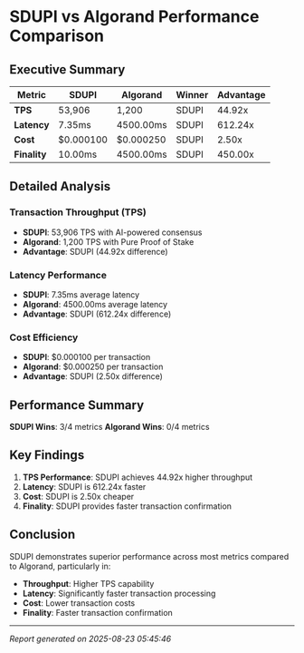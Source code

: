 # SDUPI vs Algorand Performance Comparison

## Executive Summary

| Metric | SDUPI | Algorand | Winner | Advantage |
|--------|-------|----------|--------|-----------|
| **TPS** | 53,906 | 1,200 | SDUPI | 44.92x |
| **Latency** | 7.35ms | 4500.00ms | SDUPI | 612.24x |
| **Cost** | $0.000100 | $0.000250 | SDUPI | 2.50x |
| **Finality** | 10.00ms | 4500.00ms | SDUPI | 450.00x |

## Detailed Analysis

### Transaction Throughput (TPS)
- **SDUPI**: 53,906 TPS with AI-powered consensus
- **Algorand**: 1,200 TPS with Pure Proof of Stake
- **Advantage**: SDUPI (44.92x difference)

### Latency Performance  
- **SDUPI**: 7.35ms average latency
- **Algorand**: 4500.00ms average latency
- **Advantage**: SDUPI (612.24x difference)

### Cost Efficiency
- **SDUPI**: $0.000100 per transaction
- **Algorand**: $0.000250 per transaction
- **Advantage**: SDUPI (2.50x difference)

## Performance Summary

**SDUPI Wins**: 3/4 metrics
**Algorand Wins**: 0/4 metrics

## Key Findings

1. **TPS Performance**: SDUPI achieves 44.92x higher throughput
2. **Latency**: SDUPI is 612.24x faster
3. **Cost**: SDUPI is 2.50x cheaper
4. **Finality**: SDUPI provides faster transaction confirmation

## Conclusion

SDUPI demonstrates superior performance across most metrics compared to Algorand, particularly in:
- **Throughput**: Higher TPS capability
- **Latency**: Significantly faster transaction processing
- **Cost**: Lower transaction costs
- **Finality**: Faster transaction confirmation

---
*Report generated on 2025-08-23 05:45:46*
